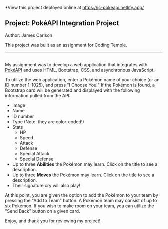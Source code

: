 *View this project deployed online at https://jc-pokeapi.netlify.app/

## Project: PokéAPI Integration Project

Author: James Carlson

This project was built as an assignment for Coding Temple.

---

<br>My assignment was to develop a web application that integrates with [PokéAPI](https://pokeapi.co/) and uses HTML, Bootstrap, CSS, and asynchronous JavaScript.

To utilize the web application, enter a Pokémon name of your choice (or an ID number 1-1025), and press "I Choose You!" If the Pokémon is found, a Bootstrap card will be generated and displayed with the following information pulled from the API:
- Image
- Name
- ID number
- Type (Note: they are color-coded!)
- Stats
    - HP
    - Speed
    - Attack
    - Defense
    - Special Attack
    - Special Defense
- Up to three <b>Abilities</b> the Pokémon may learn. Click on the title to see a description.
- Up to three <b>Moves</b> the Pokémon may learn. Click on the title to see a description.
- Their signature cry will also play!

At this point, you are given the option to add the Pokémon to your team by pressing the "Add to Team" button. A Pokémon team may consist of up to six Pokémon. If you wish to make room on your team, you can utilize the "Send Back" button on a given card.

Enjoy, and thank you for reviewing my project!